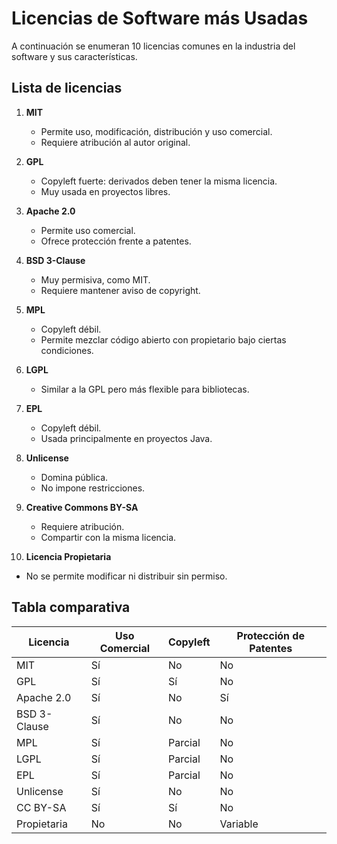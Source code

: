# Licencias de Software más Usadas

A continuación se enumeran 10 licencias comunes en la industria del software y sus características.

## Lista de licencias

1. **MIT**
   - Permite uso, modificación, distribución y uso comercial.
   - Requiere atribución al autor original.

2. **GPL**
   - Copyleft fuerte: derivados deben tener la misma licencia.
   - Muy usada en proyectos libres.

3. **Apache 2.0**
   - Permite uso comercial.
   - Ofrece protección frente a patentes.

4. **BSD 3-Clause**
   - Muy permisiva, como MIT.
   - Requiere mantener aviso de copyright.

5. **MPL**
   - Copyleft débil.
   - Permite mezclar código abierto con propietario bajo ciertas condiciones.

6. **LGPL**
   - Similar a la GPL pero más flexible para bibliotecas.

7. **EPL**
   - Copyleft débil.
   - Usada principalmente en proyectos Java.

8. **Unlicense**
   - Domina pública.
   - No impone restricciones.

9. **Creative Commons BY-SA**
   - Requiere atribución.
   - Compartir con la misma licencia.

10. **Licencia Propietaria**
   - No se permite modificar ni distribuir sin permiso.

## Tabla comparativa

| Licencia     | Uso Comercial | Copyleft | Protección de Patentes |
|--------------|---------------|----------|-------------------------|
| MIT          | Sí            | No       | No                      |
| GPL          | Sí            | Sí       | No                      |
| Apache 2.0   | Sí            | No       | Sí                      |
| BSD 3-Clause | Sí            | No       | No                      |
| MPL          | Sí            | Parcial  | No                      |
| LGPL         | Sí            | Parcial  | No                      |
| EPL          | Sí            | Parcial  | No                      |
| Unlicense    | Sí            | No       | No                      |
| CC BY-SA     | Sí            | Sí       | No                      |
| Propietaria  | No            | No       | Variable                |
